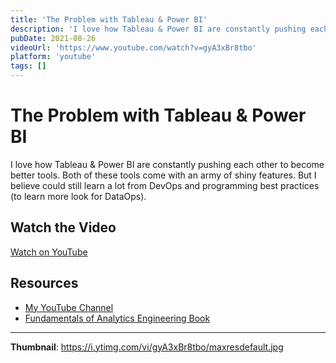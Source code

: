 ```yaml
---
title: 'The Problem with Tableau & Power BI'
description: 'I love how Tableau & Power BI are constantly pushing each other to become better tools. Both of these tools come with an army of shiny features. But I believe could still learn a lot from DevOps and p...'
pubDate: 2021-08-26
videoUrl: 'https://www.youtube.com/watch?v=gyA3xBr8tbo'
platform: 'youtube'
tags: []
---
```


# The Problem with Tableau & Power BI

I love how Tableau & Power BI are constantly pushing each other to become better tools. Both of these tools come with an army of shiny features. But I believe could still learn a lot from DevOps and programming best practices (to learn more look for DataOps).

## Watch the Video

[Watch on YouTube](https://www.youtube.com/watch?v=gyA3xBr8tbo)

## Resources

- [My YouTube Channel](https://www.youtube.com/juanalytics)
- [Fundamentals of Analytics Engineering Book](https://www.amazon.com/author/jmperafan)

---

**Thumbnail**: https://i.ytimg.com/vi/gyA3xBr8tbo/maxresdefault.jpg
